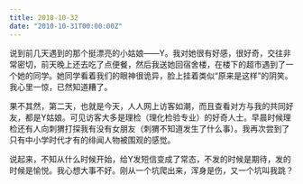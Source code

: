 ```yaml
---
title: 2010-10-32
date: "2010-10-31T00:00:00Z"
---
```


说到前几天遇到的那个挺漂亮的小姑娘——Y。我对她很有好感，很好奇，交往非常密切，前天晚上还去吃了点便餐，然后我送她回宿舍楼，在楼下的超市遇到了一个她的同学。她同学看着我们的眼神很诡异，脸上挂着类似“原来是这样”的阴笑。我心里一惊，已然知道糟了。

果不其然，第二天，也就是今天，人人网上访客如潮，而且查看对方与我的共同好友，都是Y姑娘。可见访客大多是理检（理化检验专业）的好奇人士。早晨时候理检还有人向刺猬打探我有没有女朋友（刺猬不知道发生了什么事）。我再次尝到了只有中小学时代才有的绯闻人物被围观的感觉。

说起来，不知从什么时候开始，给Y发短信变成了常态，不发的时候是期待，发的时候是愉悦。我心想大事不好。刚从一个坑爬出来，浑身是伤，又一个坑叫我跳？